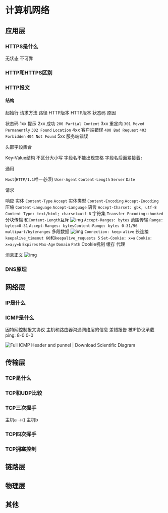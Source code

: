 # 计算机网络

## 应用层
### HTTPS是什么
无状态 不可靠 
### HTTP和HTTPS区别
### HTTP报文
#### 结构
起始行
请求方法 路径 HTTP版本 
HTTP版本 状态码 原因

状态码
1xx 提示
2xx 成功 `206 Partial Content` 
3xx 重定向 `301 Moved Permanently` `302 Found` `Location`
4xx 客户端错误 `400 Bad Request` `403 Forbidden` `404 Not Found` 
5xx 服务端错误



头部字段集合

Key-Value结构 不区分大小写  字段名不能出现空格 字段名后面紧接着`:` 

通用

`Host`(`HTTP/1.1`唯一必须) `User-Agent` `Content-Length` `Server` `Date` 

请求



响应 
实体
`Content-Type` `Accept` 实体类型
`Content-Encoding` `Accept-Encoding` 压缩
`Content-Language` `Accept-Language` 语言
`Accept-Charset: gbk, utf-8` `Content-Type: text/html; charset=utf-8` 字符集
`Transfer-Encoding:chunked` 分块传输 和`Content-Length`互斥 
![img](https://static001.geekbang.org/resource/image/25/10/25e7b09cf8cb4eaebba42b4598192410.png)
`Accept-Ranges: bytes` 范围传输 `Range: bytes=0-31` `Accept-Ranges: bytesContent-Range: bytes 0-31/96`
`multipart/byteranges` 多段数据
![img](https://static001.geekbang.org/resource/image/ff/37/fffa3a65e367c496428f3c0c4dac8a37.png)
`Connection: keep-alive` 长连接 `keepalive_timeout 60`和`keepalive_requests 5`
`Set-Cookie: x=a` `Cookie: x=a;y=b` `Expires` `Max-Age` `Domain` `Path` Cookie机制
缓存
代理

消息正文
![img](https://static001.geekbang.org/resource/image/62/3c/62e061618977565c22c2cf09930e1d3c.png)

### DNS原理
## 网络层
### IP是什么
### ICMP是什么
因特网控制报文协议 主机和路由器沟通网络层的信息 差错报告 被IP协议承载 ping: 8-0 0-0

![Full ICMP Header and punnel | Download Scientific Diagram](https://www.researchgate.net/profile/Md-Nazmul-Islam-2/publication/316727741/figure/fig6/AS:614213521272838@1523451323139/Full-ICMP-Header-and-punnel.png)

## 传输层
### TCP是什么
### TCP和UDP比较
### TCP三次握手
主机a ->() 主机b

### TCP四次挥手
### TCP拥塞控制
## 链路层
## 物理层
## 其他